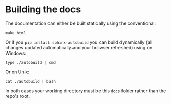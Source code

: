 # Building the docs

The documentation can either be built statically using the conventional:

```shell script
make html
```
Or if you `pip install sphinx-autobuild` you can build dynamically (all changes
updated automatically and your browser refreshed) using on Windows:

```shell script
type ./autobuild | cmd
```

Or on Unix:

```
cat ./autobuild | bash
```

In both cases your working directory must be this `docs` folder rather than the
repo's root.
